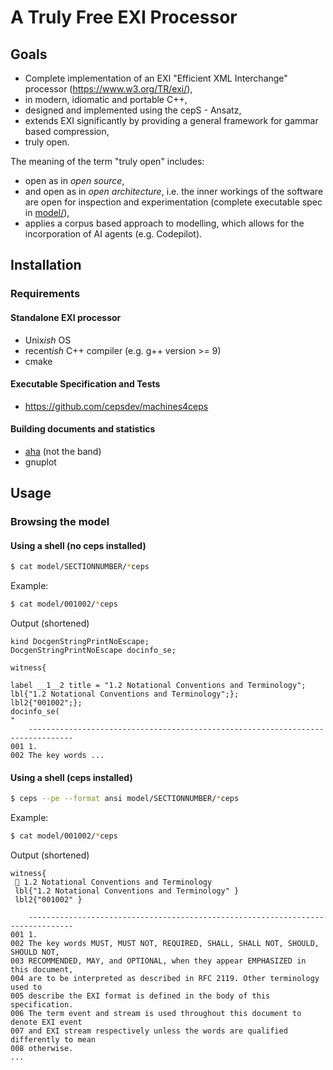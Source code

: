 # A Truly Free EXI Processor
## Goals
- Complete implementation of an EXI "Efficient XML Interchange" processor (https://www.w3.org/TR/exi/), 
- in modern, idiomatic and portable C++,
- designed and implemented using the cepS - Ansatz,
- extends EXI significantly by providing a general framework for gammar based compression,
- truly open.

The meaning of the term "truly open" includes:

- open as in *open source*,
- and open as in *open architecture*, i.e. the inner workings of the software are open for inspection and experimentation (complete executable spec in [model/](model/README.md)),
- applies a corpus based approach to modelling, which allows for the incorporation of AI agents (e.g. Codepilot).

## Installation
### Requirements
#### Standalone EXI processor
- Unix*ish* OS
- recent*ish* C++ compiler (e.g. g++ version >= 9)
- cmake

#### Executable Specification and Tests
- https://github.com/cepsdev/machines4ceps

#### Building documents and statistics
- [aha](https://github.com/theZiz/aha) (not the band)
- gnuplot

## Usage
### Browsing the model
#### Using a shell (no ceps installed)
```bash
$ cat model/SECTIONNUMBER/*ceps
```
Example:
```bash
$ cat model/001002/*ceps
```
Output (shortened)
```
kind DocgenStringPrintNoEscape;
DocgenStringPrintNoEscape docinfo_se;

witness{

label __1__2 title = "1.2 Notational Conventions and Terminology";
lbl{"1.2 Notational Conventions and Terminology";};
lbl2{"001002";};
docinfo_se(
"
    --------------------------------------------------------------------------------
001 1.
002 The key words ...
```
#### Using a shell (ceps installed)
```bash
$ ceps --pe --format ansi model/SECTIONNUMBER/*ceps
```
Example:
```bash
$ cat model/001002/*ceps
```
Output (shortened)

```
witness{
 📎 1.2 Notational Conventions and Terminology
 lbl{"1.2 Notational Conventions and Terminology" } 
 lbl2{"001002" } 

    --------------------------------------------------------------------------------
001 1.
002 The key words MUST, MUST NOT, REQUIRED, SHALL, SHALL NOT, SHOULD, SHOULD NOT, 
003 RECOMMENDED, MAY, and OPTIONAL, when they appear EMPHASIZED in this document, 
004 are to be interpreted as described in RFC 2119. Other terminology used to 
005 describe the EXI format is defined in the body of this specification.
006 The term event and stream is used throughout this document to denote EXI event 
007 and EXI stream respectively unless the words are qualified differently to mean 
008 otherwise.
...
```

